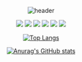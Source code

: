 <div align="center">

![header](https://capsule-render.vercel.app/api?type=wave&color=black&height=200&text=My_information&strokeWidth=0)
</div>
<div align="center">
  
<img src="https://img.shields.io/badge/java-007396?style=flat-square&logo=Java&logoColor=000000"/> <img src="https://img.shields.io/badge/python-3776AB?style=flat-square&logo=python&logoColor=000000"/>
<img src="https://img.shields.io/badge/css3-E34F26?style=flat-square&logo=css3&logoColor=000000"/>
<img src="https://img.shields.io/badge/c-E34F26?style=flat-square&logo=c&logoColor=000000"/>
<img src="https://img.shields.io/badge/javascript-FFFF00?style=flat-square&logo=javascript&logoColor=000000"/>
<img src="https://img.shields.io/badge/HTML5-FF9900?style=flat-square&logo=HTML5&logoColor=000000"/>
</div>
<div align="center">
  
[![Top Langs](https://github-readme-stats.vercel.app/api/top-langs/?username=biyakim)](https://github.com/biyakim/github-readme-stats)

[![Anurag's GitHub stats](https://github-readme-stats.vercel.app/api?username=biyakim)](https://github.com/biyakim/github-readme-stats)
</div>
